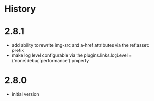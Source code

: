 # History

# 2.8.1

- add ability to rewrite img-src and a-href attributes via the ref:asset: prefix
- make log level configurable via the plugins.links.logLevel = ('none|debug|performance') property

# 2.8.0

- initial version
